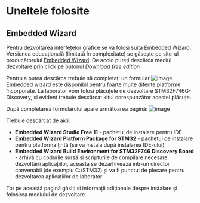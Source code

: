# Uneltele folosite

## Embedded Wizard
Pentru dezvoltarea interfețelor grafice se va folosi suita Embedded Wizard. Versiunea educațională (limitată în complexitate) se găsește pe site-ul producătorului
[Embedded Wizard](https://embedded-wizard.de). De acolo puteți descărca mediul dezvoltare prin click pe butonul _Download free edition_

Pentru a putea descărca trebuie să completați un formular
![image](https://user-images.githubusercontent.com/10776166/194034757-e40ebb83-c1e2-402f-81f8-f016d6530443.png)
Embedded wizard este disponibil pentru foarte multe diferite platforme încorporate. La laborator vom folosi plăcuțele de dezvoltare
STM32F746G-Discovery, și evident trebuie descărcat kitul corespunzător acestei plăcuțe.

După completarea formularului apare următoarea pagină:
![image](https://user-images.githubusercontent.com/10776166/194036787-bfc4291d-8a9e-440c-b18d-7282d6e6752f.png)

Trebuie descărcat de aici:
- **Embedded Wizard Studio Free 11** - pachetul de instalare pentru IDE
- **Embedded Wizard Platform Package for STM32** - pachetul de instalare pentru platforma țintă (se va instala după instalarea IDE-ului)
- **Embedded Wizard Build Environment for STM32F746 Discovery Board** - arhivă cu codurile sursă și scripturile de compilare necesare dezvoltării aplicațiilor, aceasta se dezarhivează într-un director convenabil (de exemplu C:\STM32) și va fi punctul de plecare pentru dezvoltarea aplicațiilor de laborator

Tot pe această pagină găsiți si informații adiționale despre instalare și folosirea mediului de dezvoltare.
